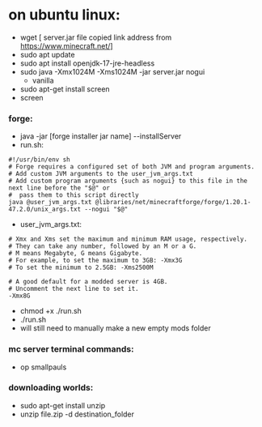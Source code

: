 # on ubuntu linux:
- wget [ server.jar file copied link address from https://www.minecraft.net/]
- sudo apt update
- sudo apt install openjdk-17-jre-headless 
- sudo java -Xmx1024M -Xms1024M -jar server.jar nogui
    - vanilla
- sudo apt-get install screen
- screen

### forge:
- java -jar [forge installer jar name] --installServer
- run.sh:
```
#!/usr/bin/env sh
# Forge requires a configured set of both JVM and program arguments.
# Add custom JVM arguments to the user_jvm_args.txt
# Add custom program arguments {such as nogui} to this file in the next line before the "$@" or
#  pass them to this script directly
java @user_jvm_args.txt @libraries/net/minecraftforge/forge/1.20.1-47.2.0/unix_args.txt --nogui "$@"
```
- user_jvm_args.txt:
```
# Xmx and Xms set the maximum and minimum RAM usage, respectively.
# They can take any number, followed by an M or a G.
# M means Megabyte, G means Gigabyte.
# For example, to set the maximum to 3GB: -Xmx3G
# To set the minimum to 2.5GB: -Xms2500M

# A good default for a modded server is 4GB.
# Uncomment the next line to set it.
-Xmx8G
```
- chmod +x ./run.sh
- ./run.sh
- will still need to manually make a new empty mods folder

### mc server terminal commands:
- op smallpauls

### downloading worlds:
- sudo apt-get install unzip
- unzip file.zip -d destination_folder

